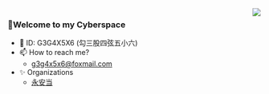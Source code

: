
<img align="right" src="https://github-readme-stats.vercel.app/api?username=G3G4X5X6" />

### 🍻Welcome to my Cyberspace
- 👋 ID: G3G4X5X6 (勾三股四弦五小六)
- 📫 How to reach me?
  - g3g4x5x6@foxmail.com
- ✨ Organizations
  - [永安当](https://github.com/Yong-An-Dang)

<!-- [![G3G4X5X6's GitHub stats](https://github-readme-stats.vercel.app/api?username=G3G4X5X6)](https://github.com/anuraghazra/github-readme-stats) -->

<!---
G3G4X5X6/G3G4X5X6 is a ✨ special ✨ repository because its `README.md` (this file) appears on your GitHub profile.
You can click the Preview link to take a look at your changes.
--->
